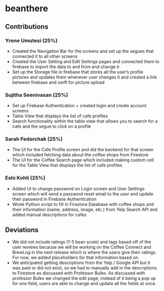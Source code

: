 # beanthere
## Contributions
### Yrone Umutesi (25%)
- Created the Navigation Bar for the screens and set up the segues that connected it to all other screens
- Created the User Setting and Edit Settings pages and connected them to firebase to import the data to and from and change it
- Set up the Storage file in firebase that stores all the user’s profile pictures and updates them whenever user changes it and created a link between firebase and swift for picture upload
### Sujitha Seenivasan (25%)
- Set up Firebase Authentication + created login and create account screens
- Table View that displays the list of cafe profiles
- Search functionality within the table view that allows you to search for a cafe and the segue to click on a profile
### Sarah Fedorchak (25%)
- The UI for the Cafe Profile screen and did the backend for that screen which included fetching data about the coffee shops from Firestore
- The UI for the Coffee Search page which included making custom cell for the Table View that displays the list of cafe profiles
### Eshi Kohli (25%)
- Added UI to change password on Login screen and User Settings screen which will send a password reset email to the user and update their password in Firebase Authentication
- Wrote Python script to fill in Firestore Database with coffee shops and their information (name, address, image, etc.) from Yelp Search API and added manual descriptions for cafes

## Deviations
- We did not include ratings (1-5 bean scale) and tags based off of the user reviews because we will be working on the Coffee Connect and BrewLog in the next release which is where the users give their ratings. For now, we added placeholders for that information based on 
- We anticipated getting descriptions from the Yelp / Google API but it was paid or did not exist, so we had to manually add in the descriptions to Firestore as discussed with Professor Bulko.
As discussed with professor Bulko we changed the edit page, instead of it being a pop up for one field, users are able to change and update all the fields at once.
